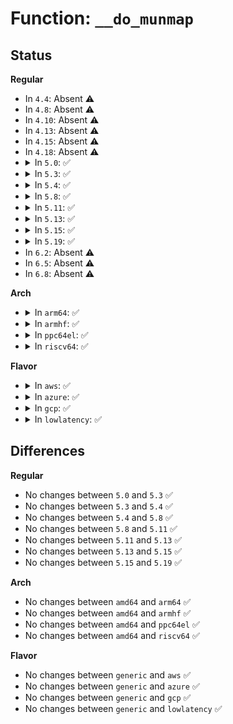 # Function: <code>__do_munmap</code>

## Status
<b>Regular</b>
<ul>
<li>
In <code>4.4</code>: Absent ⚠️
</li>
<li>
In <code>4.8</code>: Absent ⚠️
</li>
<li>
In <code>4.10</code>: Absent ⚠️
</li>
<li>
In <code>4.13</code>: Absent ⚠️
</li>
<li>
In <code>4.15</code>: Absent ⚠️
</li>
<li>
In <code>4.18</code>: Absent ⚠️
</li>
<li>
<details>
<summary>In <code>5.0</code>: ✅</summary>

```c
int __do_munmap(struct mm_struct *mm, long unsigned int start, size_t len, struct list_head *uf, bool downgrade);
```

**Collision:** Unique Global

**Inline:** No

**Transformation:** False

**Instances:**

```
In mm/mmap.c (ffffffff81249a40)
Location: mm/mmap.c:2724
Inline: False
Direct callers:
  - mm/mmap.c:do_brk_flags
  - mm/mmap.c:__vm_munmap
  - mm/mmap.c:mmap_region
  - mm/mmap.c:__ia32_sys_brk
  - mm/mmap.c:__x64_sys_brk
  - mm/mremap.c:__ia32_sys_mremap
  - mm/mremap.c:__x64_sys_mremap
```
**Symbols:**

```
ffffffff81249a40-ffffffff81249ea2: __do_munmap (STB_GLOBAL)
```
</details>
</li>
<li>
<details>
<summary>In <code>5.3</code>: ✅</summary>

```c
int __do_munmap(struct mm_struct *mm, long unsigned int start, size_t len, struct list_head *uf, bool downgrade);
```

**Collision:** Unique Global

**Inline:** No

**Transformation:** False

**Instances:**

```
In mm/mmap.c (ffffffff8125bd60)
Location: mm/mmap.c:2729
Inline: False
Direct callers:
  - mm/mmap.c:do_brk_flags
  - mm/mmap.c:__vm_munmap
  - mm/mmap.c:mmap_region
  - mm/mmap.c:__ia32_sys_brk
  - mm/mmap.c:__x64_sys_brk
  - mm/mremap.c:__ia32_sys_mremap
  - mm/mremap.c:__x64_sys_mremap
```
**Symbols:**

```
ffffffff8125bd60-ffffffff8125c1aa: __do_munmap (STB_GLOBAL)
```
</details>
</li>
<li>
<details>
<summary>In <code>5.4</code>: ✅</summary>

```c
int __do_munmap(struct mm_struct *mm, long unsigned int start, size_t len, struct list_head *uf, bool downgrade);
```

**Collision:** Unique Global

**Inline:** No

**Transformation:** False

**Instances:**

```
In mm/mmap.c (ffffffff8126a450)
Location: mm/mmap.c:2734
Inline: False
Direct callers:
  - mm/mmap.c:do_brk_flags
  - mm/mmap.c:__vm_munmap
  - mm/mmap.c:mmap_region
  - mm/mmap.c:__ia32_sys_brk
  - mm/mmap.c:__x64_sys_brk
  - mm/mremap.c:__ia32_sys_mremap
  - mm/mremap.c:__x64_sys_mremap
```
**Symbols:**

```
ffffffff8126a450-ffffffff8126a902: __do_munmap (STB_GLOBAL)
```
</details>
</li>
<li>
<details>
<summary>In <code>5.8</code>: ✅</summary>

```c
int __do_munmap(struct mm_struct *mm, long unsigned int start, size_t len, struct list_head *uf, bool downgrade);
```

**Collision:** Unique Global

**Inline:** No

**Transformation:** False

**Instances:**

```
In mm/mmap.c (ffffffff8129aea0)
Location: mm/mmap.c:2743
Inline: False
Direct callers:
  - mm/mmap.c:do_brk_flags
  - mm/mmap.c:__vm_munmap
  - mm/mmap.c:mmap_region
  - mm/mmap.c:__do_sys_brk
  - mm/mremap.c:__do_sys_mremap
```
**Symbols:**

```
ffffffff8129aea0-ffffffff8129b395: __do_munmap (STB_GLOBAL)
```
</details>
</li>
<li>
<details>
<summary>In <code>5.11</code>: ✅</summary>

```c
int __do_munmap(struct mm_struct *mm, long unsigned int start, size_t len, struct list_head *uf, bool downgrade);
```

**Collision:** Unique Global

**Inline:** No

**Transformation:** False

**Instances:**

```
In mm/mmap.c (ffffffff812a6060)
Location: mm/mmap.c:2806
Inline: False
Direct callers:
  - mm/mmap.c:do_brk_flags
  - mm/mmap.c:__vm_munmap
  - mm/mmap.c:mmap_region
  - mm/mmap.c:__do_sys_brk
  - mm/mremap.c:__do_sys_mremap
```
**Symbols:**

```
ffffffff812a6060-ffffffff812a6577: __do_munmap (STB_GLOBAL)
```
</details>
</li>
<li>
<details>
<summary>In <code>5.13</code>: ✅</summary>

```c
int __do_munmap(struct mm_struct *mm, long unsigned int start, size_t len, struct list_head *uf, bool downgrade);
```

**Collision:** Unique Global

**Inline:** No

**Transformation:** False

**Instances:**

```
In mm/mmap.c (ffffffff812ab3c0)
Location: mm/mmap.c:2810
Inline: False
Direct callers:
  - mm/mmap.c:do_brk_flags
  - mm/mmap.c:__vm_munmap
  - mm/mmap.c:mmap_region
  - mm/mmap.c:__do_sys_brk
  - mm/mremap.c:__do_sys_mremap
```
**Symbols:**

```
ffffffff812ab3c0-ffffffff812ab897: __do_munmap (STB_GLOBAL)
```
</details>
</li>
<li>
<details>
<summary>In <code>5.15</code>: ✅</summary>

```c
int __do_munmap(struct mm_struct *mm, long unsigned int start, size_t len, struct list_head *uf, bool downgrade);
```

**Collision:** Unique Global

**Inline:** No

**Transformation:** False

**Instances:**

```
In mm/mmap.c (ffffffff812ecaa0)
Location: mm/mmap.c:2796
Inline: False
Direct callers:
  - mm/mmap.c:do_brk_flags
  - mm/mmap.c:__vm_munmap
  - mm/mmap.c:mmap_region
  - mm/mmap.c:__do_sys_brk
  - mm/mremap.c:__do_sys_mremap
```
**Symbols:**

```
ffffffff812ecaa0-ffffffff812ecf98: __do_munmap (STB_GLOBAL)
```
</details>
</li>
<li>
<details>
<summary>In <code>5.19</code>: ✅</summary>

```c
int __do_munmap(struct mm_struct *mm, long unsigned int start, size_t len, struct list_head *uf, bool downgrade);
```

**Collision:** Unique Global

**Inline:** No

**Transformation:** False

**Instances:**

```
In mm/mmap.c (ffffffff8134fdb0)
Location: mm/mmap.c:2803
Inline: False
Direct callers:
  - mm/mmap.c:do_brk_flags
  - mm/mmap.c:__vm_munmap
  - mm/mmap.c:mmap_region
  - mm/mmap.c:__do_sys_brk
  - mm/mremap.c:__do_sys_mremap
```
**Symbols:**

```
ffffffff8134fdb0-ffffffff813502ff: __do_munmap (STB_GLOBAL)
```
</details>
</li>
<li>
In <code>6.2</code>: Absent ⚠️
</li>
<li>
In <code>6.5</code>: Absent ⚠️
</li>
<li>
In <code>6.8</code>: Absent ⚠️
</li>
</ul>
<b>Arch</b>
<ul>
<li>
<details>
<summary>In <code>arm64</code>: ✅</summary>

```c
int __do_munmap(struct mm_struct *mm, long unsigned int start, size_t len, struct list_head *uf, bool downgrade);
```

**Collision:** Unique Global

**Inline:** No

**Transformation:** False

**Instances:**

```
In mm/mmap.c (ffff800010301bb0)
Location: mm/mmap.c:2734
Inline: False
Direct callers:
  - mm/mmap.c:do_brk_flags
  - mm/mmap.c:__vm_munmap
  - mm/mmap.c:mmap_region
  - mm/mmap.c:__arm64_sys_brk
  - mm/mremap.c:__arm64_sys_mremap
```
**Symbols:**

```
ffff800010301bb0-ffff800010301ffc: __do_munmap (STB_GLOBAL)
```
</details>
</li>
<li>
<details>
<summary>In <code>armhf</code>: ✅</summary>

```c
int __do_munmap(struct mm_struct *mm, long unsigned int start, size_t len, struct list_head *uf, bool downgrade);
```

**Collision:** Unique Global

**Inline:** No

**Transformation:** False

**Instances:**

```
In mm/mmap.c (c052030c)
Location: mm/mmap.c:2734
Inline: False
Direct callers:
  - mm/mmap.c:do_brk_flags
  - mm/mmap.c:__vm_munmap
  - mm/mmap.c:mmap_region
  - mm/mmap.c:__se_sys_brk
  - mm/mremap.c:__se_sys_mremap
```
**Symbols:**

```
c052030c-c0520748: __do_munmap (STB_GLOBAL)
```
</details>
</li>
<li>
<details>
<summary>In <code>ppc64el</code>: ✅</summary>

```c
int __do_munmap(struct mm_struct *mm, long unsigned int start, size_t len, struct list_head *uf, bool downgrade);
```

**Collision:** Unique Global

**Inline:** No

**Transformation:** False

**Instances:**

```
In mm/mmap.c (c0000000003cde00)
Location: mm/mmap.c:2734
Inline: False
Direct callers:
  - mm/mmap.c:do_brk_flags
  - mm/mmap.c:__vm_munmap
  - mm/mmap.c:mmap_region
  - mm/mmap.c:__se_sys_brk
  - mm/mremap.c:__se_sys_mremap
```
**Symbols:**

```
c0000000003cde00-c0000000003ce3d4: __do_munmap (STB_GLOBAL)
```
</details>
</li>
<li>
<details>
<summary>In <code>riscv64</code>: ✅</summary>

```c
int __do_munmap(struct mm_struct *mm, long unsigned int start, size_t len, struct list_head *uf, bool downgrade);
```

**Collision:** Unique Global

**Inline:** No

**Transformation:** False

**Instances:**

```
In mm/mmap.c (ffffffe00020ed46)
Location: mm/mmap.c:2734
Inline: False
Direct callers:
  - mm/mmap.c:do_brk_flags
  - mm/mmap.c:__vm_munmap
  - mm/mmap.c:mmap_region
  - mm/mmap.c:__se_sys_brk
  - mm/mremap.c:__se_sys_mremap
```
**Symbols:**

```
ffffffe00020ed46-ffffffe00020f06a: __do_munmap (STB_GLOBAL)
```
</details>
</li>
</ul>
<b>Flavor</b>
<ul>
<li>
<details>
<summary>In <code>aws</code>: ✅</summary>

```c
int __do_munmap(struct mm_struct *mm, long unsigned int start, size_t len, struct list_head *uf, bool downgrade);
```

**Collision:** Unique Global

**Inline:** No

**Transformation:** False

**Instances:**

```
In mm/mmap.c (ffffffff81262aa0)
Location: mm/mmap.c:2734
Inline: False
Direct callers:
  - mm/mmap.c:do_brk_flags
  - mm/mmap.c:__vm_munmap
  - mm/mmap.c:mmap_region
  - mm/mmap.c:__ia32_sys_brk
  - mm/mmap.c:__x64_sys_brk
  - mm/mremap.c:__ia32_sys_mremap
  - mm/mremap.c:__x64_sys_mremap
```
**Symbols:**

```
ffffffff81262aa0-ffffffff81262f52: __do_munmap (STB_GLOBAL)
```
</details>
</li>
<li>
<details>
<summary>In <code>azure</code>: ✅</summary>

```c
int __do_munmap(struct mm_struct *mm, long unsigned int start, size_t len, struct list_head *uf, bool downgrade);
```

**Collision:** Unique Global

**Inline:** No

**Transformation:** False

**Instances:**

```
In mm/mmap.c (ffffffff81254ec0)
Location: mm/mmap.c:2734
Inline: False
Direct callers:
  - mm/mmap.c:do_brk_flags
  - mm/mmap.c:__vm_munmap
  - mm/mmap.c:mmap_region
  - mm/mmap.c:__ia32_sys_brk
  - mm/mmap.c:__x64_sys_brk
  - mm/mremap.c:__ia32_sys_mremap
  - mm/mremap.c:__x64_sys_mremap
```
**Symbols:**

```
ffffffff81254ec0-ffffffff81255372: __do_munmap (STB_GLOBAL)
```
</details>
</li>
<li>
<details>
<summary>In <code>gcp</code>: ✅</summary>

```c
int __do_munmap(struct mm_struct *mm, long unsigned int start, size_t len, struct list_head *uf, bool downgrade);
```

**Collision:** Unique Global

**Inline:** No

**Transformation:** False

**Instances:**

```
In mm/mmap.c (ffffffff81260840)
Location: mm/mmap.c:2734
Inline: False
Direct callers:
  - mm/mmap.c:do_brk_flags
  - mm/mmap.c:__vm_munmap
  - mm/mmap.c:mmap_region
  - mm/mmap.c:__ia32_sys_brk
  - mm/mmap.c:__x64_sys_brk
  - mm/mremap.c:__ia32_sys_mremap
  - mm/mremap.c:__x64_sys_mremap
```
**Symbols:**

```
ffffffff81260840-ffffffff81260cf2: __do_munmap (STB_GLOBAL)
```
</details>
</li>
<li>
<details>
<summary>In <code>lowlatency</code>: ✅</summary>

```c
int __do_munmap(struct mm_struct *mm, long unsigned int start, size_t len, struct list_head *uf, bool downgrade);
```

**Collision:** Unique Global

**Inline:** No

**Transformation:** False

**Instances:**

```
In mm/mmap.c (ffffffff81270210)
Location: mm/mmap.c:2734
Inline: False
Direct callers:
  - mm/mmap.c:do_brk_flags
  - mm/mmap.c:__vm_munmap
  - mm/mmap.c:mmap_region
  - mm/mmap.c:__ia32_sys_brk
  - mm/mmap.c:__x64_sys_brk
  - mm/mremap.c:__ia32_sys_mremap
  - mm/mremap.c:__x64_sys_mremap
```
**Symbols:**

```
ffffffff81270210-ffffffff812706c2: __do_munmap (STB_GLOBAL)
```
</details>
</li>
</ul>

## Differences
<b>Regular</b>
<ul>
<li>
No changes between <code>5.0</code> and <code>5.3</code> ✅
</li>
<li>
No changes between <code>5.3</code> and <code>5.4</code> ✅
</li>
<li>
No changes between <code>5.4</code> and <code>5.8</code> ✅
</li>
<li>
No changes between <code>5.8</code> and <code>5.11</code> ✅
</li>
<li>
No changes between <code>5.11</code> and <code>5.13</code> ✅
</li>
<li>
No changes between <code>5.13</code> and <code>5.15</code> ✅
</li>
<li>
No changes between <code>5.15</code> and <code>5.19</code> ✅
</li>
</ul>
<b>Arch</b>
<ul>
<li>
No changes between <code>amd64</code> and <code>arm64</code> ✅
</li>
<li>
No changes between <code>amd64</code> and <code>armhf</code> ✅
</li>
<li>
No changes between <code>amd64</code> and <code>ppc64el</code> ✅
</li>
<li>
No changes between <code>amd64</code> and <code>riscv64</code> ✅
</li>
</ul>
<b>Flavor</b>
<ul>
<li>
No changes between <code>generic</code> and <code>aws</code> ✅
</li>
<li>
No changes between <code>generic</code> and <code>azure</code> ✅
</li>
<li>
No changes between <code>generic</code> and <code>gcp</code> ✅
</li>
<li>
No changes between <code>generic</code> and <code>lowlatency</code> ✅
</li>
</ul>
